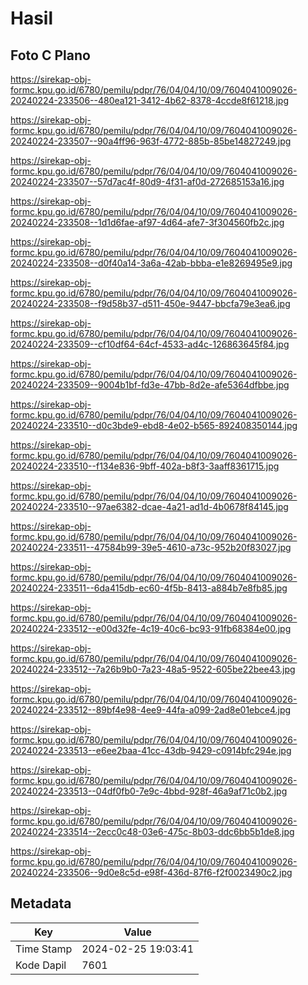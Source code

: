 # Hasil

## Foto C Plano

https://sirekap-obj-formc.kpu.go.id/6780/pemilu/pdpr/76/04/04/10/09/7604041009026-20240224-233506--480ea121-3412-4b62-8378-4ccde8f61218.jpg

https://sirekap-obj-formc.kpu.go.id/6780/pemilu/pdpr/76/04/04/10/09/7604041009026-20240224-233507--90a4ff96-963f-4772-885b-85be14827249.jpg

https://sirekap-obj-formc.kpu.go.id/6780/pemilu/pdpr/76/04/04/10/09/7604041009026-20240224-233507--57d7ac4f-80d9-4f31-af0d-272685153a16.jpg

https://sirekap-obj-formc.kpu.go.id/6780/pemilu/pdpr/76/04/04/10/09/7604041009026-20240224-233508--1d1d6fae-af97-4d64-afe7-3f304560fb2c.jpg

https://sirekap-obj-formc.kpu.go.id/6780/pemilu/pdpr/76/04/04/10/09/7604041009026-20240224-233508--d0f40a14-3a6a-42ab-bbba-e1e8269495e9.jpg

https://sirekap-obj-formc.kpu.go.id/6780/pemilu/pdpr/76/04/04/10/09/7604041009026-20240224-233508--f9d58b37-d511-450e-9447-bbcfa79e3ea6.jpg

https://sirekap-obj-formc.kpu.go.id/6780/pemilu/pdpr/76/04/04/10/09/7604041009026-20240224-233509--cf10df64-64cf-4533-ad4c-126863645f84.jpg

https://sirekap-obj-formc.kpu.go.id/6780/pemilu/pdpr/76/04/04/10/09/7604041009026-20240224-233509--9004b1bf-fd3e-47bb-8d2e-afe5364dfbbe.jpg

https://sirekap-obj-formc.kpu.go.id/6780/pemilu/pdpr/76/04/04/10/09/7604041009026-20240224-233510--d0c3bde9-ebd8-4e02-b565-892408350144.jpg

https://sirekap-obj-formc.kpu.go.id/6780/pemilu/pdpr/76/04/04/10/09/7604041009026-20240224-233510--f134e836-9bff-402a-b8f3-3aaff8361715.jpg

https://sirekap-obj-formc.kpu.go.id/6780/pemilu/pdpr/76/04/04/10/09/7604041009026-20240224-233510--97ae6382-dcae-4a21-ad1d-4b0678f84145.jpg

https://sirekap-obj-formc.kpu.go.id/6780/pemilu/pdpr/76/04/04/10/09/7604041009026-20240224-233511--47584b99-39e5-4610-a73c-952b20f83027.jpg

https://sirekap-obj-formc.kpu.go.id/6780/pemilu/pdpr/76/04/04/10/09/7604041009026-20240224-233511--6da415db-ec60-4f5b-8413-a884b7e8fb85.jpg

https://sirekap-obj-formc.kpu.go.id/6780/pemilu/pdpr/76/04/04/10/09/7604041009026-20240224-233512--e00d32fe-4c19-40c6-bc93-91fb68384e00.jpg

https://sirekap-obj-formc.kpu.go.id/6780/pemilu/pdpr/76/04/04/10/09/7604041009026-20240224-233512--7a26b9b0-7a23-48a5-9522-605be22bee43.jpg

https://sirekap-obj-formc.kpu.go.id/6780/pemilu/pdpr/76/04/04/10/09/7604041009026-20240224-233512--89bf4e98-4ee9-44fa-a099-2ad8e01ebce4.jpg

https://sirekap-obj-formc.kpu.go.id/6780/pemilu/pdpr/76/04/04/10/09/7604041009026-20240224-233513--e6ee2baa-41cc-43db-9429-c0914bfc294e.jpg

https://sirekap-obj-formc.kpu.go.id/6780/pemilu/pdpr/76/04/04/10/09/7604041009026-20240224-233513--04df0fb0-7e9c-4bbd-928f-46a9af71c0b2.jpg

https://sirekap-obj-formc.kpu.go.id/6780/pemilu/pdpr/76/04/04/10/09/7604041009026-20240224-233514--2ecc0c48-03e6-475c-8b03-ddc6bb5b1de8.jpg

https://sirekap-obj-formc.kpu.go.id/6780/pemilu/pdpr/76/04/04/10/09/7604041009026-20240224-233506--9d0e8c5d-e98f-436d-87f6-f2f0023490c2.jpg


## Metadata

| Key        | Value               |
| ---------- | ------------------- |
| Time Stamp | 2024-02-25 19:03:41 |
| Kode Dapil | 7601                |



